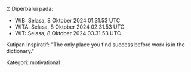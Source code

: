 ⏰ Diperbarui pada:
- WIB: Selasa, 8 Oktober 2024 01.31.53 UTC
- WITA: Selasa, 8 Oktober 2024 02.31.53 UTC
- WIT: Selasa, 8 Oktober 2024 03.31.53 UTC

Kutipan Inspiratif:
"The only place you find success before work is in the dictionary."


Kategori: motivational

